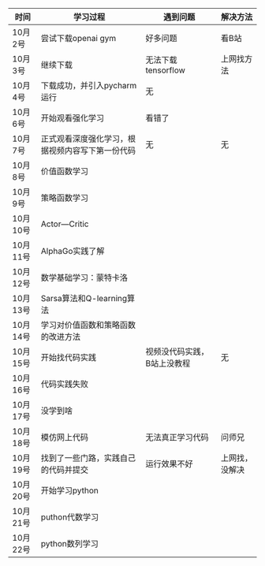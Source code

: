 |时间|学习过程|遇到问题|解决方法|
|----|-------|-------|-------|
|10月2号|尝试下载openai gym|好多问题|看B站|
|10月3号|继续下载|无法下载tensorflow|上网找方法|
|10月4号|下载成功，并引入pycharm运行|无|
|10月6号|开始观看强化学习|看错了|
|10月7号|正式观看深度强化学习，根据视频内容写下第一份代码|无|无|
|10月8号|价值函数学习|
|10月9号|策略函数学习|
|10月10号|Actor—Critic|
|10月11号|AlphaGo实践了解|
|10月12号|数学基础学习：蒙特卡洛|
|10月13号|Sarsa算法和Q-learning算法|
10月14号|学习对价值函数和策略函数的改进方法|
|10月15号|开始找代码实践|视频没代码实践，B站上没教程|无|
|10月16号|代码实践失败|
|10月17号|没学到啥|
|10月18号|模仿网上代码|无法真正学习代码|问师兄|
|10月19号|找到了一些门路，实践自己的代码并提交|运行效果不好|上网找，没解决|
|10月20号|开始学习python|
|10月21号|puthon代数学习|
|10月22号|python数列学习|
